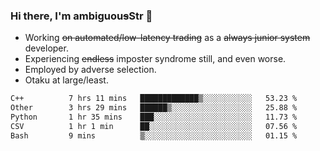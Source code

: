 ### Hi there, I'm ambiguou~~s~~Str 👋

<!--
**ambiguoustexture/ambiguoustexture** is a ✨ _special_ ✨ repository because its `README.md` (this file) appears on your GitHub profile.

Here are some ideas to get you started:
-->
- Working ~~on automated/low-latency trading~~ as a ~~always junior system~~ developer.
- Experiencing ~~endless~~ imposter syndrome still, and even worse.
- Employed by adverse selection.
- Otaku at large/least.

<!--START_SECTION:waka-->

```txt
C++          7 hrs 11 mins   █████████████▒░░░░░░░░░░░   53.23 %
Other        3 hrs 29 mins   ██████▒░░░░░░░░░░░░░░░░░░   25.88 %
Python       1 hr 35 mins    ███░░░░░░░░░░░░░░░░░░░░░░   11.73 %
CSV          1 hr 1 min      ██░░░░░░░░░░░░░░░░░░░░░░░   07.56 %
Bash         9 mins          ▒░░░░░░░░░░░░░░░░░░░░░░░░   01.15 %
```

<!--END_SECTION:waka-->

